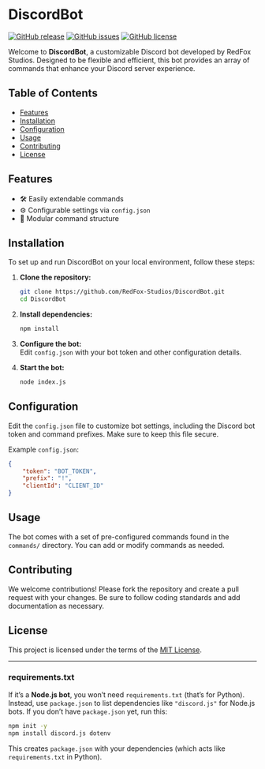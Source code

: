 # DiscordBot

[![GitHub release](https://img.shields.io/github/release/RedFox-Studios/DiscordBot.svg)](https://github.com/RedFox-Studios/DiscordBot/releases)
[![GitHub issues](https://img.shields.io/github/issues/RedFox-Studios/DiscordBot.svg)](https://github.com/RedFox-Studios/DiscordBot/issues)
[![GitHub license](https://img.shields.io/github/license/RedFox-Studios/DiscordBot.svg)](./LICENSE)

Welcome to **DiscordBot**, a customizable Discord bot developed by RedFox Studios. Designed to be flexible and efficient, this bot provides an array of commands that enhance your Discord server experience.

## Table of Contents
- [Features](#features)
- [Installation](#installation)
- [Configuration](#configuration)
- [Usage](#usage)
- [Contributing](#contributing)
- [License](#license)

## Features
- 🛠️ Easily extendable commands
- ⚙️ Configurable settings via `config.json`
- 📜 Modular command structure

## Installation
To set up and run DiscordBot on your local environment, follow these steps:

1. **Clone the repository:**
   ```bash
   git clone https://github.com/RedFox-Studios/DiscordBot.git
   cd DiscordBot
   ```

2. **Install dependencies:**
   ```bash
   npm install
   ```

3. **Configure the bot:**  
   Edit `config.json` with your bot token and other configuration details.

4. **Start the bot:**
   ```bash
   node index.js
   ```

## Configuration
Edit the `config.json` file to customize bot settings, including the Discord bot token and command prefixes. Make sure to keep this file secure.

Example `config.json`:
```json
{
    "token": "BOT_TOKEN",
    "prefix": "!",
    "clientId": "CLIENT_ID"
}
```

## Usage
The bot comes with a set of pre-configured commands found in the `commands/` directory. You can add or modify commands as needed.

## Contributing
We welcome contributions! Please fork the repository and create a pull request with your changes. Be sure to follow coding standards and add documentation as necessary.

## License
This project is licensed under the terms of the [MIT License](./LICENSE).

---

### requirements.txt
If it’s a **Node.js bot**, you won’t need `requirements.txt` (that’s for Python). Instead, use `package.json` to list dependencies like `"discord.js"` for Node.js bots. If you don’t have `package.json` yet, run this:

```bash
npm init -y
npm install discord.js dotenv
```

This creates `package.json` with your dependencies (which acts like `requirements.txt` in Python).
